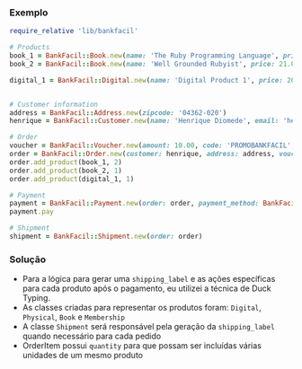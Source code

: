 ### Exemplo

```Ruby
require_relative 'lib/bankfacil'

# Products
book_1 = BankFacil::Book.new(name: 'The Ruby Programming Language', price: 10.00, description: 'Learn the Ruby programming language')
book_2 = BankFacil::Book.new(name: 'Well Grounded Rubyist', price: 21.00, description: 'It combines deep knowledge with interactive exploration')

digital_1 = BankFacil::Digital.new(name: 'Digital Product 1', price: 20.50, description: 'Digital Product 1')


# Customer information
address = BankFacil::Address.new(zipcode: '04362-020')
henrique = BankFacil::Customer.new(name: 'Henrique Diomede', email: 'henrique.diomede@gmail.com')

# Order
voucher = BankFacil::Voucher.new(amount: 10.00, code: 'PROMOBANKFACIL', expiration_date: '18-10-2016', active: true)
order = BankFacil::Order.new(customer: henrique, address: address, voucher: voucher)
order.add_product(book_1, 2)
order.add_product(book_2, 1)
order.add_product(digital_1, 1)

# Payment
payment = BankFacil::Payment.new(order: order, payment_method: BankFacil::CreditCard.fetch_by_hashed('43567890-987654367'))
payment.pay

# Shipment
shipment = BankFacil::Shipment.new(order: order)
```

### Solução

- Para a lógica para gerar uma `shipping_label` e as ações específicas para cada produto após o pagamento, eu utilizei a
técnica de Duck Typing.
- As classes criadas para representar os produtos foram: `Digital`, `Physical`, `Book` e `Membership`
- A classe `Shipment` será responsável pela geração da `shipping_label` quando necessário para cada pedido
- OrderItem possui `quantity` para que possam ser incluídas várias unidades de um mesmo produto